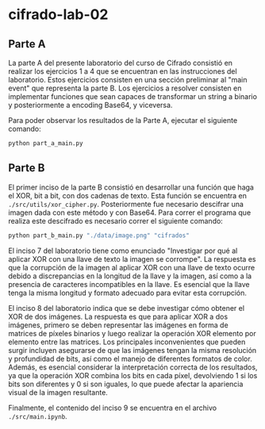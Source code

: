 # cifrado-lab-02

## Parte A

La parte A del presente laboratorio del curso de Cifrado consistió en realizar los ejercicios 1 a 4 que se encuentran en las instrucciones del laboratorio. Estos ejercicios consisten en una sección preliminar al "main event" que representa la parte B. Los ejercicios a resolver consisten en implementar funciones que sean capaces de transformar un string a binario y posteriormente a encoding Base64, y viceversa.

Para poder observar los resultados de la Parte A, ejecutar el siguiente comando:

```sh
python part_a_main.py
```

## Parte B

El primer inciso de la parte B consistió en desarrollar una función que haga el XOR, bit a bit, con dos cadenas de texto. Esta función se encuentra en `./src/utils/xor_cipher.py`. Posteriormente fue necesario descifrar una imagen dada con este método y con Base64. Para correr el programa que realiza este descifrado es necesario correr el siguiente comando:

```sh
python part_b_main.py "./data/image.png" "cifrados"
```

El inciso 7 del laboratorio tiene como enunciado "Investigar por qué al aplicar XOR con una llave de texto la imagen se corrompe". La respuesta es que la corrupción de la imagen al aplicar XOR con una llave de texto ocurre debido a discrepancias en la longitud de la llave y la imagen, así como a la presencia de caracteres incompatibles en la llave. Es esencial que la llave tenga la misma longitud y formato adecuado para evitar esta corrupción.

El inciso 8 del laboratorio indica que se debe investigar cómo obtener el XOR de dos imágenes. La respuesta es que para aplicar XOR a dos imágenes, primero se deben representar las imágenes en forma de matrices de píxeles binarios y luego realizar la operación XOR elemento por elemento entre las matrices. Los principales inconvenientes que pueden surgir incluyen asegurarse de que las imágenes tengan la misma resolución y profundidad de bits, así como el manejo de diferentes formatos de color. Además, es esencial considerar la interpretación correcta de los resultados, ya que la operación XOR combina los bits en cada píxel, devolviendo 1 si los bits son diferentes y 0 si son iguales, lo que puede afectar la apariencia visual de la imagen resultante.

Finalmente, el contenido del inciso 9 se encuentra en el archivo `./src/main.ipynb`.
